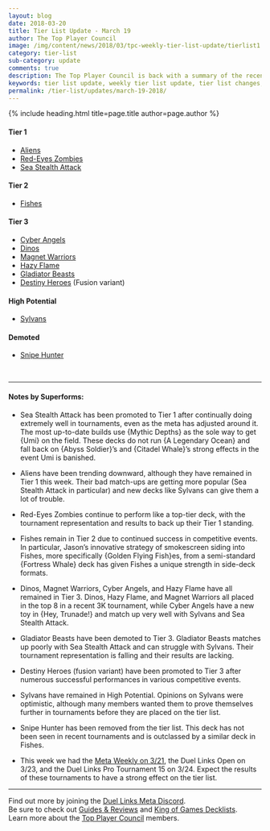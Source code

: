```yaml
---
layout: blog
date: 2018-03-20
title: Tier List Update - March 19
author: The Top Player Council
image: /img/content/news/2018/03/tpc-weekly-tier-list-update/tierlist1.jpg
category: tier-list
sub-category: update
comments: true
description: The Top Player Council is back with a summary of the recent tier list update. Check out their decissions and reasoning to stay relevant in the current meta. This update includes changes to Sea Stealth Attack, Gladiator Beasts, Destiny Heroes and Snipe Hunter.
keywords: tier list update, weekly tier list update, tier list changes, buffs, nerfs, march 19 2018
permalink: /tier-list/updates/march-19-2018/
---
```


{% include heading.html title=page.title author=page.author %}

#### Tier 1
* [Aliens](/tier-list/deck-types/aliens/) 
* [Red-Eyes Zombies](/tier-list/deck-types/red-eyes-zombies/) 
* [Sea Stealth Attack](/tier-list/deck-types/sea-stealth-attack/)

#### Tier 2
* [Fishes](/tier-list/deck-types/fishes/) 

#### Tier 3
* [Cyber Angels](/tier-list/deck-types/cyber-angels/) 
* [Dinos](/tier-list/deck-types/dinos/) 
* [Magnet Warriors](/tier-list/deck-types/magnet-warriors/) 
* [Hazy Flame](/tier-list/deck-types/hazy-flame/) 
* [Gladiator Beasts](/tier-list/deck-types/gladiator-beasts/)
* [Destiny Heroes](/tier-list/deck-types/destiny-heroes/) (Fusion variant)

#### High Potential
* [Sylvans](/tier-list/deck-types/sylvans/) 

#### Demoted
* [Snipe Hunter](/tier-list/deck-types/snipe-hunter/)

<br>

---

#### Notes by Superforms:  

* Sea Stealth Attack has been promoted to Tier 1 after continually doing extremely well in tournaments, even as the meta has adjusted around it. The most up-to-date builds use {Mythic Depths} as the sole way to get {Umi} on the field. These decks do not run {A Legendary Ocean} and fall back on {Abyss Soldier}’s and {Citadel Whale}’s strong effects in the event Umi is banished.

* Aliens have been trending downward, although they have remained in Tier 1 this week. Their bad match-ups are getting more popular (Sea Stealth Attack in particular) and new decks like Sylvans can give them a lot of trouble.  

* Red-Eyes Zombies continue to perform like a top-tier deck, with the tournament representation and results to back up their Tier 1 standing.  

* Fishes remain in Tier 2 due to continued success in competitive events. In particular, Jason’s innovative strategy of smokescreen siding into Fishes, more specifically {Golden Flying Fish}es, from a semi-standard {Fortress Whale} deck has given Fishes a unique strength in side-deck formats.  

* Dinos, Magnet Warriors, Cyber Angels, and Hazy Flame have all remained in Tier 3. Dinos, Hazy Flame, and Magnet Warriors all placed in the top 8 in a recent 3K tournament, while Cyber Angels have a new toy in {Hey, Trunade!} and match up very well with Sylvans and Sea Stealth Attack.  

* Gladiator Beasts have been demoted to Tier 3. Gladiator Beasts matches up poorly with Sea Stealth Attack and can struggle with Sylvans. Their tournament representation is falling and their results are lacking.  

* Destiny Heroes (fusion variant) have been promoted to Tier 3 after numerous successful performances in various competitive events.  

* Sylvans have remained in High Potential. Opinions on Sylvans were optimistic, although many members wanted them to prove themselves further in tournaments before they are placed on the tier list.  

* Snipe Hunter has been removed from the tier list. This deck has not been seen in recent tournaments and is outclassed by a similar deck in Fishes.  

* This week we had the [Meta Weekly on 3/21](/tournaments/meta-weekly/12/report/), the Duel Links Open on 3/23, and the Duel Links Pro Tournament 15 on 3/24. Expect the results of these tournaments to have a strong effect on the tier list.  

---

Find out more by joining the [Duel Links Meta Discord](/discord/).  
Be sure to check out [Guides & Reviews](/guides-and-reviews/) and [King of Games Decklists](/top-decks/).  
Learn more about the [Top Player Council](/top-player-council/) members.  
